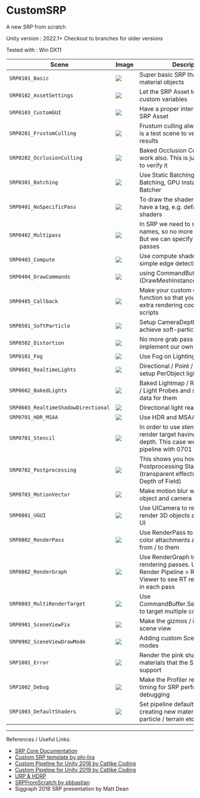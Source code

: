 # CustomSRP
A new SRP from scratch

Unity version : 2022.1+
Checkout to branches for older versions

Tested with : Win DX11

| Scene | Image | Description |
| --- | - | --- |
| `SRP0101_Basic` | ![](READMEImages/SRP0101_Basic.JPG) | Super basic SRP that renders unlit material objects |
| `SRP0102_AssetSettings` | ![](READMEImages/SRP0102_AssetSettings.gif) | Let the SRP Asset to pass some custom variables |
| `SRP0103_CustomGUI` | ![](READMEImages/SRP0103_CustomGUI.gif) | Have a proper interface for the SRP Asset |
| `SRP0201_FrustumCulling` | ![](READMEImages/SRP0201_FrustumCulling.gif) | Frustum culling always work. This is a test scene to verify the culling results |
| `SRP0202_OcclusionCulling` | ![](READMEImages/SRP0202_OcclusionCulling.gif) | Baked Occlusion Culling always work also. This is just a test scene to verify it |
| `SRP0301_Batching` | ![](READMEImages/SRP0301_Batching.JPG) | Use Static Batching, Dynamic Batching, GPU Instancing and SRP Batcher |
| `SRP0401_NoSpecificPass` | ![](READMEImages/SRP0401_NoSpecificPass.JPG) | To draw the shaders that do not have a tag, e.g. default Unlit shaders |
| `SRP0402_Multipass` | ![](READMEImages/SRP0402_Multipass.JPG) | In SRP we need to specify the pass names, so no more infinite pass. But we can specify the orders of passes |
| `SRP0403_Compute` | ![](READMEImages/SRP0403_Compute.JPG) | Use compute shader to achieve simple edge detection |
| `SRP0404_DrawCommands` | ![](READMEImages/SRP0404_DrawCommands.png) | using CommandBuffer functions (DrawMeshInstancedIndirect) |
| `SRP0405_Callback` | ![](READMEImages/SRP0405_Callback.JPG) | Make your custom callback function so that you can insert extra rendering code with other scripts |
| `SRP0501_SoftParticle` | ![](READMEImages/SRP0501_SoftParticle.JPG) | Setup CameraDepthTexture to achieve soft-particle effect |
| `SRP0502_Distortion` | ![](READMEImages/SRP0502_Distortion.gif) | No more grab pass but we can implement our own |
| `SRP0101_Fog` | ![](READMEImages/SRP0101_Fog.gif) | Use Fog on Lighting Settings |
| `SRP0601_RealtimeLights` | ![](READMEImages/SRP0601_RealtimeLights.JPG) | Directional / Point / Spot lights and setup PerObject light data |
| `SRP0602_BakedLights` | ![](READMEImages/SRP0602_BakedLights.JPG) | Baked Lightmap / Reflection Probe / Light Probes and setup PerObject data for them |
| `SRP0603_RealtimeShadowDirectional` | ![](READMEImages/SRP0603_RealtimeShadowDirectional.png) | Directional light realtime shadow |
| `SRP0701_HDR_MSAA` | ![](READMEImages/SRP0701_HDR_MSAA.gif) | Use HDR and MSAA |
| `SRP0701_Stencil` | ![](READMEImages/SRP0701_Stencil.JPG) | In order to use stencil, we need the render target having at least 24bit depth. This case we use the same pipeline with 0701 |
| `SRP0702_Postprocessing` | ![](READMEImages/SRP0702_Postprocessing.gif) | This shows you how to use Postprocessing Stack with SRP (transparent effects e.g. Bloom, Depth of Field) |
| `SRP0703_MotionVector` | ![](READMEImages/SRP0703_MotionVector.JPG) | Make motion blur works. Use per-object and camera motion vector |
| `SRP0801_UGUI` | ![](READMEImages/SRP0801_UGUI.JPG) | Use UICamera to render UGUI, also render 3D objects and particle on UI |
| `SRP0802_RenderPass` | ![](READMEImages/SRP0802_RenderPass.gif) | Use RenderPass to target multiple color attachments and read / write from / to them |
| `SRP0802_RenderGraph` | ![](READMEImages/SRP0802_RenderGraph.JPG) | Use RenderGraph to modularize rendering passes. Use Window > Render Pipeline > Render Graph Viewer to see RT read/write status in each pass |
| `SRP0803_MultiRenderTarget` | ![](READMEImages/SRP0803_MultiRenderTarget.JPG) | Use CommandBuffer.SetRenderTarget() to target multiple color surfaces |
| `SRP0901_SceneViewFix` | ![](READMEImages/SRP0901_SceneViewFix.JPG) | Make the gizmos / icons appear on scene view |
| `SRP0902_SceneViewDrawMode` | ![](READMEImages/SRP0902_SceneViewDrawMode.gif) | Adding custom Scene View draw modes |
| `SRP1001_Error` | ![](READMEImages/SRP1001_Error.JPG) | Render the pink shaders on the materials that the SRP doesn't support |
| `SRP1002_Debug` | ![](READMEImages/SRP1002_Debug.png) | Make the Profiler records the timing for SRP performance debugging |
| `SRP1003_DefaultShaders` | ![](READMEImages/SRP1003_DefaultShaders.gif) | Set pipeline default materials when creating new material / objects / particle / terrain etc |

-------------
References / Useful Links:
- [SRP Core Documentation](https://docs.unity3d.com/Packages/com.unity.render-pipelines.core@latest)
- [Custom SRP template by phi-lira](https://github.com/phi-lira/CustomSRP)
- [Custom Pipeline for Unity 2018 by Catlike Coding](https://catlikecoding.com/unity/tutorials/scriptable-render-pipeline/)
- [Custom Pipeline for Unity 2019 by Catlike Coding](https://catlikecoding.com/unity/tutorials/custom-srp/)
- [URP & HDRP](https://github.com/Unity-Technologies/Graphics)
- [SRPFromScratch by pbbastian](https://github.com/pbbastian/SRPFromScratch)
- Siggraph 2018 SRP presentation by Matt Dean
